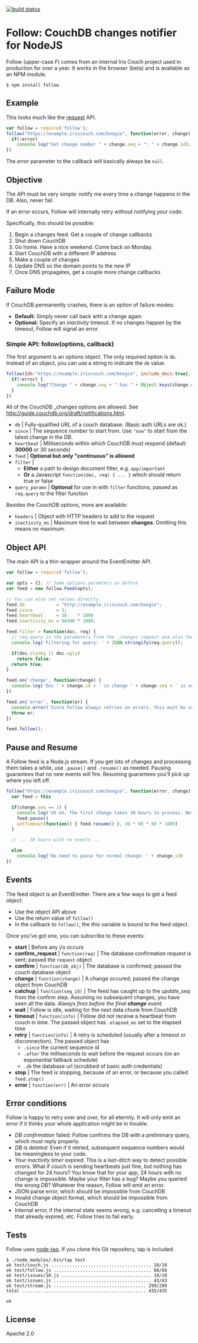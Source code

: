 [![build status](https://secure.travis-ci.org/iriscouch/follow.png)](http://travis-ci.org/iriscouch/follow)
# Follow: CouchDB changes notifier for NodeJS

Follow (upper-case *F*) comes from an internal Iris Couch project used in production for over a year. It works in the browser (beta) and is available as an NPM module.

    $ npm install follow

## Example

This looks much like the [request][req] API.

```javascript
var follow = require('follow');
follow("https://example.iriscouch.com/boogie", function(error, change) {
  if(!error)
    console.log("Got change number " + change.seq + ": " + change.id);
})
```

The *error* parameter to the callback will basically always be `null`.

## Objective

The API must be very simple: notify me every time a change happens in the DB. Also, never fail.

If an error occurs, Follow will internally retry without notifying your code.

Specifically, this should be possible:

1. Begin a changes feed. Get a couple of change callbacks
2. Shut down CouchDB
3. Go home. Have a nice weekend. Come back on Monday.
4. Start CouchDB with a different IP address
5. Make a couple of changes
6. Update DNS so the domain points to the new IP
7. Once DNS propagates, get a couple more change callbacks

## Failure Mode

If CouchDB permanently crashes, there is an option of failure modes:

* **Default:** Simply never call back with a change again
* **Optional:** Specify an *inactivity* timeout. If no changes happen by the timeout, Follow will signal an error.

### Simple API: follow(options, callback)

The first argument is an options object. The only required option is `db`. Instead of an object, you can use a string to indicate the `db` value.

```javascript
follow({db:"https://example.iriscouch.com/boogie", include_docs:true}, function(error, change) {
  if(!error) {
    console.log("Change " + change.seq + " has " + Object.keys(change.doc).length + " fields");
  }
})
```

<a name="options"></a>
All of the CouchDB _changes options are allowed. See http://guide.couchdb.org/draft/notifications.html.

* `db` | Fully-qualified URL of a couch database. (Basic auth URLs are ok.)
* `since` | The sequence number to start from. Use `"now"` to start from the latest change in the DB.
* `heartbeat` | Milliseconds within which CouchDB must respond (default: **30000** or 30 seconds)
* `feed` | **Optional but only "continuous" is allowed**
* `filter` |
  * **Either** a path to design document filter, e.g. `app/important`
  * **Or** a Javascript `function(doc, req) { ... }` which should return true or false
* `query_params` | **Optional** for use in with `filter` functions, passed as `req.query` to the filter function

Besides the CouchDB options, more are available:

* `headers` | Object with HTTP headers to add to the request
* `inactivity_ms` | Maximum time to wait between **changes**. Omitting this means no maximum.

## Object API

The main API is a thin wrapper around the EventEmitter API.

```javascript
var follow = require('follow');

var opts = {}; // Same options paramters as before
var feed = new follow.Feed(opts);

// You can also set values directly.
feed.db            = "http://example.iriscouch.com/boogie";
feed.since         = 3;
feed.heartbeat     = 30    * 1000
feed.inactivity_ms = 86400 * 1000;

feed.filter = function(doc, req) {
  // req.query is the parameters from the _changes request and also feed.query_params.
  console.log('Filtering for query: ' + JSON.stringify(req.query));

  if(doc.stinky || doc.ugly)
    return false;
  return true;
}

feed.on('change', function(change) {
  console.log('Doc ' + change.id + ' in change ' + change.seq + ' is neither stinky nor ugly.');
})

feed.on('error', function(er) {
  console.error('Since Follow always retries on errors, this must be serious');
  throw er;
})

feed.follow();
```

<a name="pause"></a>
## Pause and Resume

A Follow feed is a Node.js stream. If you get lots of changes and processing them takes a while, use `.pause()` and `.resume()` as needed. Pausing guarantees that no new events will fire. Resuming guarantees you'll pick up where you left off.

```javascript
follow("https://example.iriscouch.com/boogie", function(error, change) {
  var feed = this

  if(change.seq == 1) {
    console.log('Uh oh. The first change takes 30 hours to process. Better pause.')
    feed.pause()
    setTimeout(function() { feed.resume() }, 30 * 60 * 60 * 1000)
  }

  // ... 30 hours with no events ...

  else
    console.log('No need to pause for normal change: ' + change.id)
})
```

<a name="events"></a>
## Events

The feed object is an EventEmitter. There are a few ways to get a feed object:

* Use the object API above
* Use the return value of `follow()`
* In the callback to `follow()`, the *this* variable is bound to the feed object.

Once you've got one, you can subscribe to these events:

* **start** | Before any i/o occurs
* **confirm_request** | `function(req)` | The database confirmation request is sent; passed the `request` object
* **confirm** | `function(db_obj)` | The database is confirmed; passed the couch database object
* **change** | `function(change)` | A change occured; passed the change object from CouchDB
* **catchup** | `function(seq_id)` | The feed has caught up to the *update_seq* from the confirm step. Assuming no subsequent changes, you have seen all the data. *Always fires before the final **change** event.*
* **wait** | Follow is idle, waiting for the next data chunk from CouchDB
* **timeout** | `function(info)` | Follow did not receive a heartbeat from couch in time. The passed object has `.elapsed_ms` set to the elapsed time
* **retry** | `function(info)` | A retry is scheduled (usually after a timeout or disconnection). The passed object has
  * `.since` the current sequence id
  * `.after` the milliseconds to wait before the request occurs (on an exponential fallback schedule)
  * `.db` the database url (scrubbed of basic auth credentials)
* **stop** | The feed is stopping, because of an error, or because you called `feed.stop()`
* **error** | `function(err)` | An error occurs

## Error conditions

Follow is happy to retry over and over, for all eternity. It will only emit an error if it thinks your whole application might be in trouble.

* *DB confirmation* failed: Follow confirms the DB with a preliminary query, which must reply properly.
* *DB is deleted*: Even if it retried, subsequent sequence numbers would be meaningless to your code.
* *Your inactivity timer* expired: This is a last-ditch way to detect possible errors. What if couch is sending heartbeats just fine, but nothing has changed for 24 hours? You know that for your app, 24 hours with no change is impossible. Maybe your filter has a bug? Maybe you queried the wrong DB? Whatever the reason, Follow will emit an error.
* JSON parse error, which should be impossible from CouchDB
* Invalid change object format, which should be impossible from CouchDB
* Internal error, if the internal state seems wrong, e.g. cancelling a timeout that already expired, etc. Follow tries to fail early.

## Tests

Follow uses [node-tap][tap]. If you clone this Git repository, tap is included.

    $ ./node_modules/.bin/tap test
    ok test/couch.js ...................................... 10/10
    ok test/follow.js ..................................... 68/68
    ok test/issues/10.js .................................. 10/10
    ok test/issues.js ..................................... 43/43
    ok test/stream.js ................................... 299/299
    total ............................................... 435/435

    ok

## License

Apache 2.0

[req]: https://github.com/mikeal/request
[tap]: https://github.com/isaacs/node-tap
